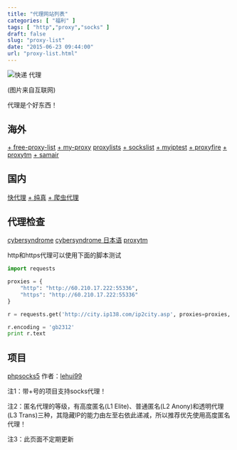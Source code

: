 ```yaml
---
title: "代理网站列表"
categories: [ "福利" ]
tags: [ "http","proxy","socks" ]
draft: false
slug: "proxy-list"
date: "2015-06-23 09:44:00"
url: "proxy-list.html"
---
```


![快递 代理][1]

(图片来自互联网)

代理是个好东西！


<!--more-->


## 海外

[+ free-proxy-list][2]
[+ my-proxy][3]
[proxylists][4]
[+ sockslist][5]
[+ myiptest][6]
[+ proxyfire][7]
[+ proxytm][8]
[+ samair][9]

## 国内

[快代理][10]
[+ 纯真][11]
[+ 爬虫代理][12]

## 代理检查

[cybersyndrome][13]
[cybersyndrome 日本语][14]
[proxytm][15]

http和https代理可以使用下面的脚本测试

```python
import requests

proxies = {
    "http": "http://60.210.17.222:55336",
    "https": "http://60.210.17.222:55336"
}

r = requests.get('http://city.ip138.com/ip2city.asp', proxies=proxies, timeout=2)

r.encoding = 'gb2312'
print r.text
```

## 项目

[phpsocks5][16]  作者：[lehui99][17]


注1：带+号的项目支持socks代理！

注2：匿名代理的等级，有高度匿名(L1 Elite)、普通匿名(L2 Anony)和透明代理(L3 Trans)三种，其隐藏IP的能力由左至右依此递减，所以推荐优先使用高度匿名代理！

注3：此页面不定期更新


  [1]: https://blog.phpgao.com/usr/uploads/2015/06/4026837055.png
  [2]: http://free-proxy-list.net/
  [3]: http://www.my-proxy.com/free-proxy-list.html
  [4]: http://www.proxylists.net/
  [5]: http://sockslist.net/
  [6]: http://www.myiptest.com/staticpages/index.php/Free-SOCKS5-SOCKS4-Proxy-lists.html
  [7]: http://www.proxyfire.net/index.php?pageid=ProxyLists
  [8]: http://www.proxytm.com/index.html
  [9]: http://www.samair.ru/proxy/
  [10]: http://www.kuaidaili.com/free/
  [11]: http://www.cz88.net/proxy/
  [12]: http://pachong.org/socks.html
  [13]: http://www.cybersyndrome.net/pc.cgi
  [14]: http://www.cybersyndrome.net/env.cgi
  [15]: http://www.proxytm.com/environment-variables-checker.html
  [16]: https://code.google.com/p/phpsocks5/
  [17]: https://code.google.com/u/lehui99/